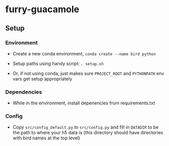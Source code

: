 # furry-guacamole

## Setup

### Environment

* Create a new conda environment, `conda create --name bird python`

* Setup paths using handy script: `. setup.sh`

* Or, if not using conda, just makes sure `PROJECT_ROOT` and `PYTHONPATH` env vars get setup appropriately

### Dependencies

* While in the environment, install depenencies from requirements.txt

### Config

* Copy `src/config_default.py` to `src/config.py` and fill in `DATADIR` to be the path to where your h5 data is (this directory should have directories with bird names at the top level)
